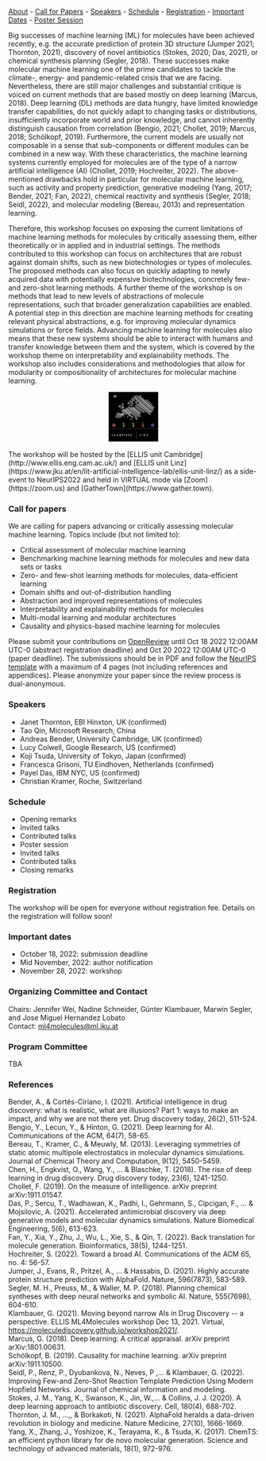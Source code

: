 [About](#about) - [Call for Papers](#call-for-papers) - [Speakers](#speakers) - [Schedule](#schedule) - [Registration](#registration) - [Important Dates](#important-dates) - [Poster Session](#poster-session)

Big successes of machine learning (ML) for molecules have been achieved recently, e.g. the accurate prediction of protein 3D structure (Jumper 2021; Thornton, 2021), discovery of novel antibiotics (Stokes, 2020; Das, 2021), or chemical synthesis planning (Segler, 2018). These successes make molecular machine learning one of the prime candidates to tackle the climate-, energy- and pandemic-related crisis that we are facing. Nevertheless, there are still major challenges and  substantial critique is voiced on current methods that are based mostly on deep learning (Marcus, 2018). Deep learning (DL) methods are data hungry, have limited knowledge transfer capabilities, do not quickly adapt to changing tasks or distributions, insufficiently incorporate world and prior knowledge, and cannot inherently distinguish causation from correlation (Bengio, 2021; Chollet, 2019; Marcus, 2018; Schölkopf, 2019). Furthermore, the current models are usually not composable in a sense that sub-components or different modules can be combined in a new way. With these characteristics, the machine learning systems currently employed for molecules are of the type of a narrow artificial intelligence (AI) (Chollet, 2019; Hochreiter, 2022). The above-mentioned drawbacks hold in particular for molecular machine learning, such as activity and property prediction, generative modeling (Yang, 2017; Bender, 2021; Fan, 2022), chemical reactivity and synthesis (Segler, 2018; Seidl, 2022), and molecular modeling (Bereau, 2013) and representation learning.    

Therefore, this workshop focuses on exposing the current limitations of machine learning methods for molecules by critically assessing them, either theoretically or in applied and in industrial settings. The methods contributed to this workshop can focus on architectures that are robust against domain shifts, such as new biotechnologies or types of molecules. The proposed methods can also focus on quickly adapting to newly acquired data with potentially expensive biotechnologies, concretely few- and zero-shot learning methods. A further theme of the workshop is on methods that lead to new levels of abstractions of molecule representations, such that broader generalization capabilities are enabled. A potential step in this direction are machine learning methods for creating relevant physical abstractions, e.g. for improving molecular dynamics simulations or force fields. Advancing machine learning for molecules also means that these new systems should be able to interact with humans and transfer knowledge between them and the system, which is covered by the workshop theme on interpretability and explainability methods. The workshop also includes considerations and methodologies that allow for modularity or compositionality of architectures for molecular machine learning. 
<p align="center">
  <img src="https://github.com/moleculediscovery/workshop2022/blob/5c2ca6e4ef85deff87180003c2a1530f01a9f9f7/ellis%20logo-%20cambridge%20linz.png" width="100" height="100"></p> 
The workshop will be hosted by the [ELLIS unit Cambridge](http://www.ellis.eng.cam.ac.uk/) and [ELLIS unit Linz](https://www.jku.at/en/lit-artificial-intelligence-lab/ellis-unit-linz/) as a side-event to NeurIPS2022 and held in VIRTUAL mode via [Zoom](https://zoom.us) and [GatherTown](https://www.gather.town).

### Call for papers
We are calling for papers advancing or critically assessing molecular machine learning. Topics include (but not limited to):  

- Critical assessment of molecular machine learning
- Benchmarking machine learning methods for molecules and new data sets or tasks
- Zero- and few-shot learning methods for molecules, data-efficient learning 
- Domain shifts and out-of-distribution handling 
- Abstraction and improved representations of molecules
- Interpretability and explainability methods for molecules
- Multi-modal learning and modular architectures
- Causality and physics-based machine learning for molecules

Please submit your contributions on [OpenReview](https://openreview.net/group?id=ELLIS.eu/2022/Workshop/ML4Molecules) until Oct 18 2022 12:00AM UTC-0 (abstract registration deadline) and Oct 20 2022 12:00AM UTC-0 (paper deadline). The submissions should be in PDF and follow the [NeurIPS template](https://nips.cc/Conferences/2022/PaperInformation/StyleFiles) with a maximum of 4 pages (not including references and appendices). Please anonymize your paper since the review process is dual-anonymous. 

### Speakers
- Janet Thornton, EBI Hinxton, UK (confirmed)
- Tao Qin, Microsoft Research, China 
- Andreas Bender, University Cambridge, UK (confirmed)
- Lucy Colwell, Google Research, US  (confirmed) 
- Koji Tsuda, University of Tokyo, Japan (confirmed)
- Francesca Grisoni, TU Eindhoven, Netherlands (confirmed)
- Payel Das, IBM NYC, US (confirmed)
- Christian Kramer, Roche, Switzerland

### Schedule 
- Opening remarks
- Invited talks
- Contributed talks
- Poster session
- Invited talks
- Contributed talks
- Closing remarks

### Registration
The workshop will be open for everyone without registration fee. Details on the registration will follow soon!

### Important dates
 - October 18, 2022: submission deadline
 - Mid November, 2022: author notification
 - November 28, 2022: workshop

### Organizing Committee and Contact
Chairs: Jennifer Wei, Nadine Schneider, Günter Klambauer, Marwin Segler, and Jose Miguel Hernandez Lobato  
Contact: ml4molecules@ml.jku.at

### Program Committee
TBA

### References
Bender, A., & Cortés-Ciriano, I. (2021). Artificial intelligence in drug discovery: what is realistic, what are illusions? Part 1: ways to make an impact, and why we are not there yet. Drug discovery today, 26(2), 511-524.  
Bengio, Y., Lecun, Y., & Hinton, G. (2021). Deep learning for AI. Communications of the ACM, 64(7), 58-65.  
Bereau, T., Kramer, C., & Meuwly, M. (2013). Leveraging symmetries of static atomic multipole electrostatics in molecular dynamics simulations. Journal of Chemical Theory and Computation, 9(12), 5450-5459.  
Chen, H., Engkvist, O., Wang, Y., … & Blaschke, T. (2018). The rise of deep learning in drug discovery. Drug discovery today, 23(6), 1241-1250.  
Chollet, F. (2019). On the measure of intelligence. arXiv preprint arXiv:1911.01547.  
Das, P., Sercu, T., Wadhawan, K., Padhi, I., Gehrmann, S., Cipcigan, F., ... & Mojsilovic, A. (2021). Accelerated antimicrobial discovery via deep generative models and molecular dynamics simulations. Nature Biomedical Engineering, 5(6), 613-623.  
Fan, Y., Xia, Y., Zhu, J., Wu, L., Xie, S., & Qin, T. (2022). Back translation for molecule generation. Bioinformatics, 38(5), 1244-1251.  
Hochreiter, S. (2022). Toward a broad AI. Communications of the ACM 65, no. 4: 56-57.  
Jumper, J., Evans, R., Pritzel, A.,  ... & Hassabis, D. (2021). Highly accurate protein structure prediction with AlphaFold. Nature, 596(7873), 583-589.  
Segler, M. H., Preuss, M., & Waller, M. P. (2018). Planning chemical syntheses with deep neural networks and symbolic AI. Nature, 555(7698), 604-610.  
Klambauer, G. (2021). Moving beyond narrow AIs in Drug Discovery -- a perspective. ELLIS ML4Molecules workshop Dec 13, 2021. Virtual, https://moleculediscovery.github.io/workshop2021/.   
Marcus, G. (2018). Deep learning: A critical appraisal. arXiv preprint arXiv:1801.00631.  
Schölkopf, B. (2019). Causality for machine learning. arXiv preprint arXiv:1911.10500.  
Seidl, P., Renz, P., Dyubankova, N., Neves, P ,... & Klambauer, G. (2022). Improving Few-and Zero-Shot Reaction Template Prediction Using Modern Hopfield Networks. Journal of chemical information and modeling.  
Stokes, J. M., Yang, K., Swanson, K., Jin, W.,... & Collins, J. J. (2020). A deep learning approach to antibiotic discovery. Cell, 180(4), 688-702.  
Thornton, J. M., …,, & Borkakoti, N. (2021). AlphaFold heralds a data-driven revolution in biology and medicine. Nature Medicine, 27(10), 1666-1669.  
Yang, X., Zhang, J., Yoshizoe, K., Terayama, K., & Tsuda, K. (2017). ChemTS: an efficient python library for de novo molecular generation. Science and technology of advanced materials, 18(1), 972-976.   

